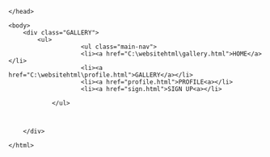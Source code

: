 <html>
<head>
<title>“Photography is the story I fail to put into words.”</title>
    <link rel="stylesheet" type="text/css" href="css/style.css">
    
	
	</head>
	
	<body>
		<div class="GALLERY">
			<ul>
					    <ul class="main-nav">
					    <li><a href="C:\websitehtml\gallery.html">HOME</a></li>
		                <li><a href="C:\websitehtml\profile.html">GALLERY</a></li>
						<li><a href="profile.html">PROFILE<a></li>
						<li><a href="sign.html">SIGN UP<a></li>
					
				</ul>
					
				

		</div>
		
	
	
	
	 
</body>
	
	
	
	</html>
